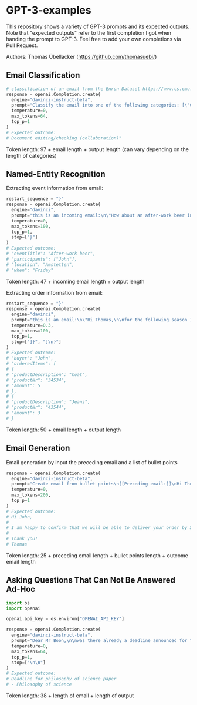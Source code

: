 # GPT-3-examples

This repository shows a variety of GPT-3 prompts and its expected outputs. Note that "expected outputs" refer to the first completion I got when handing the prompt to GPT-3. Feel free to add your own completions via Pull Request.

Authors: Thomas Übellacker (https://github.com/thomasuebi/)

## Email Classification

```python
# classification of an email from the Enron Dataset https://www.cs.cmu.edu/~enron/
response = openai.Completion.create(
  engine="davinci-instruct-beta",
  prompt="Classify the email into one of the following categories: [\"Company Business, Strategy, etc. \", \"Purely Personal\", \"Personal but in professional context (e.g., it was good working with you)\", \"Logistic Arrangements (meeting scheduling, technical support, etc)\",  \"Employment arrangements (job seeking, hiring, recommendations, etc)\", \"Document editing/checking (collaboration)\", \"Empty message\"]\nEmail: \"Please review the attachment and let me know if you have any changes. The final document will provide a starting place for the year end review process.\"\nClassification: \"",
  temperature=0,
  max_tokens=64,
  top_p=1
)
# Expected outcome:
# Document editing/checking (collaboration)"
```
Token length: 97 + email length + output length
(can vary depending on the length of categories)

## Named-Entity Recognition

Extracting event information from email:

```python
restart_sequence = "}"
response = openai.Completion.create(
  engine="davinci",
  prompt="this is an incoming email:\n\"How about an after-work beer in Amstetten? Friday?\nSee you,\nJohn\"\nCalendar events are in the format {eventTitle: String,participants: Array<String>, location: String, when: String}\nThe calendar event extracted from the email:\n{",
  temperature=0,
  max_tokens=100,
  top_p=1,
  stop=["}"]
)
# Expected outcome:
# "eventTitle": "After-work beer",
# "participants": ["John"],
# "location": "Amstetten",
# "when": "Friday"

```
Token length: 47 + incoming email length + output length

Extracting order information from email:

```python
restart_sequence = "}"
response = openai.Completion.create(
  engine="davinci",
  prompt="this is an email:\n\"Hi Thomas,\n\nfor the following season I want to order\n- 5 pieces of the coat with the product number 34534\n- 3 jeans with the number 43544\n\nThank you!\nJohn\"\nOrders are in the format {buyer: string, orderedItems: Array<{productDescription: string, productNr: number, amount: number}>}\nThe order extracted from the email:\n{",
  temperature=0.3,
  max_tokens=100,
  top_p=1,
  stop=["]}", "]\n}"]
)
# Expected outcome:
# "buyer": "John",
# "orderedItems": [
# {
# "productDescription": "Coat",
# "productNr": "34534",
# "amount": 5
# },
# {
# "productDescription": "Jeans",
# "productNr": "43544",
# "amount": 3
# }
```
Token length: 50 + email length + output length

## Email Generation

Email generation by input the preceding email and a list of bullet points

```python
response = openai.Completion.create(
  engine="davinci-instruct-beta",
  prompt="Create email from bullet points\n[[Preceding email:]]\nHi Thomas,\n\nfor the following season I want to order\n\n- 5 pieces of the coat with the product number 34534\n- 3 jeans with the number 43544\n\nThank you!\nJohn\n[[Bullets:]]\n- delivered by sunday\n[[Response Draft:]]",
  temperature=0,
  max_tokens=200,
  top_p=1
)
# Expected outcome:
# Hi John,
#
# I am happy to confirm that we will be able to deliver your order by Sunday.
#
# Thank you!
# Thomas
```
Token length: 25 + preceding email length + bullet points length + outcome email length

## Asking Questions That Can Not Be Answered Ad-Hoc

```python
import os
import openai

openai.api_key = os.environ["OPENAI_API_KEY"]

response = openai.Completion.create(
  engine="davinci-instruct-beta",
  prompt="Dear Mr Boon,\n\nwas there already a deadline announced for the philosophy of science paper? In that case I probably missed it and would be curious where to find it.\n\nThank you in advance.\nThomas Übellacker\n\nTo be able to quickly respond to the email, we find question(s) and key concept(s) that we might want to look up in our documents before responding:\n-",
  temperature=0,
  max_tokens=64,
  top_p=1,
  stop=["\n\n"]
)
# Expected outcome:
# Deadline for philosophy of science paper
# - Philosophy of science
```
Token length: 38 + length of email + length of output
